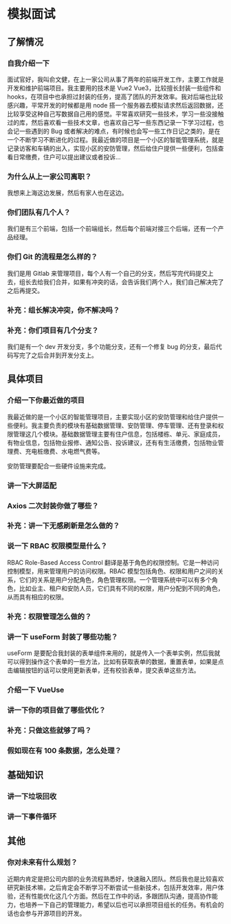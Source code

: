 # 模拟面试

## 了解情况

### 自我介绍一下

面试官好，我叫俞文健，在上一家公司从事了两年的前端开发工作，主要工作就是开发和维护前端项目。我主要用的技术是 Vue2 Vue3，比较擅长封装一些组件和 hooks，在项目中也承担过封装的任务，提高了团队的开发效率。我对后端也比较感兴趣，平常开发的时候都是用 node 搭一个服务器去模拟请求然后返回数据，还比较享受这种自己写数据自己用的感觉。平常喜欢研究一些技术，学习一些没接触过的库，然后喜欢看一些技术文章，也喜欢自己写一些东西记录一下学习过程，也会记一些遇到的 Bug 或者解决的难点，有时候也会写一些工作日记之类的，是在一个不断学习不断进化的过程。我最近做的项目是一个小区的智能管理系统，就是记录访客和车辆的出入，实现小区的安防管理，然后给住户提供一些便利，包括查看日常缴费，住户可以提出建议或者投诉...

### 为什么从上一家公司离职？

我想来上海这边发展，然后有家人也在这边。

### 你们团队有几个人？

我们是有三个前端，包括一个前端组长，然后每个前端对接三个后端，还有一个产品经理。

### 你们 Git 的流程是怎么样的？

我们是用 Gitlab 来管理项目，每个人有一个自己的分支，然后写完代码提交上去，组长去给我们合并，如果有冲突的话，会告诉我们两个人，我们自己解决完了之后再提交。

### 补充：组长解决冲突，你不解决吗？



### 补充：你们项目有几个分支？

我们是有一个 dev 开发分支，多个功能分支，还有一个修复 bug 的分支，最后代码写完了之后合并到开发分支上。

## 具体项目

### 介绍一下你最近做的项目

我最近做的是一个小区的智能管理项目，主要实现小区的安防管理和给住户提供一些便利。我主要负责的模块有基础数据管理、安防管理、停车管理、还有登录和权限管理这几个模块。基础数据管理主要有住户信息，包括楼栋、单元、家庭成员，有物业信息，包括物业报修、通知公告、投诉建议，还有有生活缴费，包括物业管理费、充电桩缴费、水电燃气费等。







安防管理要配合一些硬件设施来完成。

### 讲一下大屏适配



### Axios 二次封装你做了哪些？



### 补充：讲一下无感刷新是怎么做的？



### 说一下 RBAC 权限模型是什么？

RBAC Role-Based Access Control 翻译是基于角色的权限控制。它是一种访问控制模型，用来管理用户的访问权限。RBAC 模型包括角色、权限和用户之间的关系，它们的关系是用户分配角色，角色管理权限。一个管理系统中可以有多个角色，比如业主、租户和安防人员，它们具有不同的权限，用户分配到不同的角色，从而具有相应的权限。

### 补充：权限管理怎么做的？



### 讲一下 useForm 封装了哪些功能？

useForm 是要配合我封装的表单组件来用的，就是传入一个表单实例，然后我就可以得到操作这个表单的一些方法，比如有获取表单的数据，重置表单，如果是点击编辑按钮的话可以使用更新表单，还有校验表单，提交表单这些方法。

### 介绍一下 VueUse



### 讲一下你的项目做了哪些优化？



### 补充：只做这些就够了吗？



### 假如现在有 100 条数据，怎么处理？



## 基础知识

### 讲一下垃圾回收



### 讲一下事件循环



## 其他

### 你对未来有什么规划？

近期内肯定是把公司内部的业务流程熟悉好，快速融入团队。然后我也是比较喜欢研究新技术嘛，之后肯定会不断学习不断尝试一些新技术，包括开发效率，用户体验，还有性能优化这几个方面。然后在工作中的话，多跟团队沟通，提高协作能力，也培养一下自己的管理能力，希望以后也可以承担项目组长的任务。有机会的话也会参与开源项目的开发。

